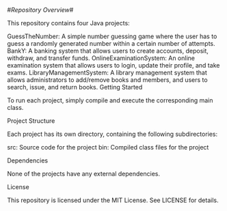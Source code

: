 #*Repository Overview*#

This repository contains four Java projects:

GuessTheNumber: A simple number guessing game where the user has to guess a randomly generated number within a certain number of attempts.
BankY: A banking system that allows users to create accounts, deposit, withdraw, and transfer funds.
OnlineExaminationSystem: An online examination system that allows users to login, update their profile, and take exams.
LibraryManagementSystem: A library management system that allows administrators to add/remove books and members, and users to search, issue, and return books.
Getting Started

To run each project, simply compile and execute the corresponding main class.

Project Structure

Each project has its own directory, containing the following subdirectories:

src: Source code for the project
bin: Compiled class files for the project


Dependencies

None of the projects have any external dependencies.

License

This repository is licensed under the MIT License. See LICENSE for details.
